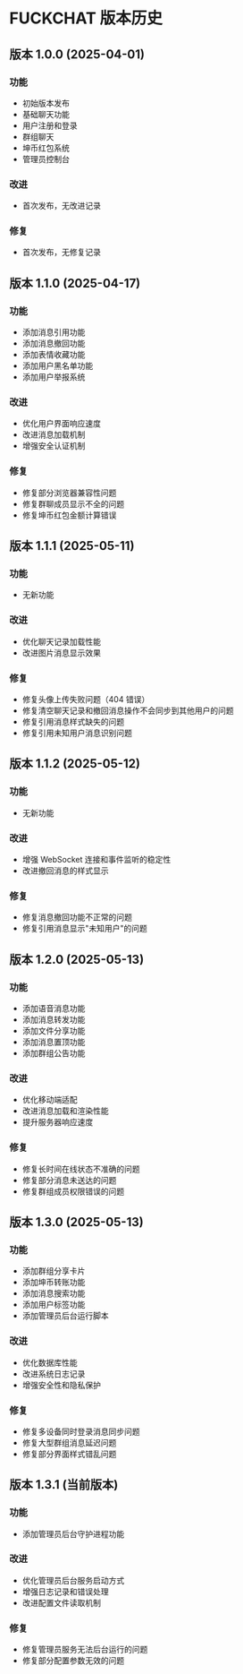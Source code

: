 # FUCKCHAT 版本历史

## 版本 1.0.0 (2025-04-01)

### 功能
- 初始版本发布
- 基础聊天功能
- 用户注册和登录
- 群组聊天
- 坤币红包系统
- 管理员控制台

### 改进
- 首次发布，无改进记录

### 修复
- 首次发布，无修复记录

## 版本 1.1.0 (2025-04-17)

### 功能
- 添加消息引用功能
- 添加消息撤回功能
- 添加表情收藏功能
- 添加用户黑名单功能
- 添加用户举报系统

### 改进
- 优化用户界面响应速度
- 改进消息加载机制
- 增强安全认证机制

### 修复
- 修复部分浏览器兼容性问题
- 修复群聊成员显示不全的问题
- 修复坤币红包金额计算错误

## 版本 1.1.1 (2025-05-11)

### 功能
- 无新功能

### 改进
- 优化聊天记录加载性能
- 改进图片消息显示效果

### 修复
- 修复头像上传失败问题（404 错误）
- 修复清空聊天记录和撤回消息操作不会同步到其他用户的问题
- 修复引用消息样式缺失的问题
- 修复引用未知用户消息识别问题

## 版本 1.1.2 (2025-05-12)

### 功能
- 无新功能

### 改进
- 增强 WebSocket 连接和事件监听的稳定性
- 改进撤回消息的样式显示

### 修复
- 修复消息撤回功能不正常的问题
- 修复引用消息显示"未知用户"的问题

## 版本 1.2.0 (2025-05-13)

### 功能
- 添加语音消息功能
- 添加消息转发功能
- 添加文件分享功能
- 添加消息置顶功能
- 添加群组公告功能

### 改进
- 优化移动端适配
- 改进消息加载和渲染性能
- 提升服务器响应速度

### 修复
- 修复长时间在线状态不准确的问题
- 修复部分消息未送达的问题
- 修复群组成员权限错误的问题

## 版本 1.3.0 (2025-05-13)

### 功能
- 添加群组分享卡片
- 添加坤币转账功能
- 添加消息搜索功能
- 添加用户标签功能
- 添加管理员后台运行脚本

### 改进
- 优化数据库性能
- 改进系统日志记录
- 增强安全性和隐私保护

### 修复
- 修复多设备同时登录消息同步问题
- 修复大型群组消息延迟问题
- 修复部分界面样式错乱问题

## 版本 1.3.1 (当前版本)

### 功能
- 添加管理员后台守护进程功能

### 改进
- 优化管理员后台服务启动方式
- 增强日志记录和错误处理
- 改进配置文件读取机制

### 修复
- 修复管理员服务无法后台运行的问题
- 修复部分配置参数无效的问题
